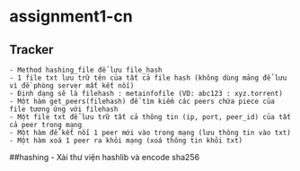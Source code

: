 # assignment1-cn

## Tracker
    - Method hashing_file để lưu file_hash 
    - 1 file txt lưu trữ tên của tất cả file hash (không dùng mảng để lưu vì đề phòng server mất kết nối)
    - Định dạng sẽ là filehash : metainfofile (VD: abc123 : xyz.torrent)
    - Một hàm get_peers(filehash) để tìm kiếm các peers chứa piece của file tương ứng với filehash
    - Một file txt để lưu trữ tất cả thông tin (ip, port, peer_id) của tất cả peer trong mạng
    - Một hàm để kết nối 1 peer mới vào trong mạng (lưu thông tin vào txt)
    - Một hàm xoá 1 peer ra khỏi mạng (xoá thông tin khỏi txt)

##hashing
    - Xài thư viện hashlib và encode sha256
